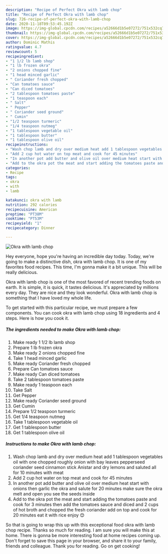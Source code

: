 ```yaml
---
description: "Recipe of Perfect Okra with lamb chop"
title: "Recipe of Perfect Okra with lamb chop"
slug: 726-recipe-of-perfect-okra-with-lamb-chop
date: 2020-11-18T09:53:45.192Z
image: https://img-global.cpcdn.com/recipes/a52666d1b5e07272/751x532cq70/okra-with-lamb-chop-recipe-main-photo.jpg
thumbnail: https://img-global.cpcdn.com/recipes/a52666d1b5e07272/751x532cq70/okra-with-lamb-chop-recipe-main-photo.jpg
cover: https://img-global.cpcdn.com/recipes/a52666d1b5e07272/751x532cq70/okra-with-lamb-chop-recipe-main-photo.jpg
author: Dominic Mathis
ratingvalue: 4.7
reviewcount: 5
recipeingredient:
- "1 1/2 lb lamb shop"
- "1 lb frozen okra"
- "2 onions chopped fine"
- "1 head minced garlic"
- " Coriander fresh chopped"
- "Can tomatoes sauce"
- "Can diced tomatoes"
- "2 tablespoon tomatoes paste"
- "1 teaspoon each"
- " Salt"
- " Pepper"
- " Coriander seed ground"
- " Cumin"
- "1/2 teaspoon turmeric"
- "1/4 teaspoon nutmeg"
- "1 tablespoon vegetable oil"
- "1 tablespoon butter"
- "1 tablespoon olive oil"
recipeinstructions:
- "Wash chop lamb and dry over medium heat add 1 tablespoon vegetables oil with one chopped roughly onion with bay leaves pepperseed coriander seed cinnamon stick Anistar and dry lemons and saluted all for 10 minutes with meat"
- "Add 2 cup hot water on top meat and cook for 45 minutes"
- "In another pot add butter and olive oil over medium heat start with onions then garlic the okra and salute for 20 minutes make sure the okra melt and open you see the seeds inside"
- "Add to the okra pot the meat and start adding the tomatoes paste and cook for 3 minutes then add the tomatoes sauce and diced and 2 cups of hot broth and chopped the fresh coriander add on top and cook for 20 minutes eat it with rice enjoy 😊"
categories:
- Recipe
tags:
- okra
- with
- lamb

katakunci: okra with lamb 
nutrition: 292 calories
recipecuisine: American
preptime: "PT38M"
cooktime: "PT53M"
recipeyield: "1"
recipecategory: Dinner

---
```



![Okra with lamb chop](https://img-global.cpcdn.com/recipes/a52666d1b5e07272/751x532cq70/okra-with-lamb-chop-recipe-main-photo.jpg)

Hey everyone, hope you're having an incredible day today. Today, we're going to make a distinctive dish, okra with lamb chop. It is one of my favorites food recipes. This time, I'm gonna make it a bit unique. This will be really delicious.

Okra with lamb chop is one of the most favored of recent trending foods on earth. It is simple, it is quick, it tastes delicious. It's appreciated by millions every day. They are nice and they look wonderful. Okra with lamb chop is something that I have loved my whole life.




To get started with this particular recipe, we must prepare a few components. You can cook okra with lamb chop using 18 ingredients and 4 steps. Here is how you cook it.

<!--inarticleads1-->

##### The ingredients needed to make Okra with lamb chop:

1. Make ready 1 1/2 lb lamb shop
1. Prepare 1 lb frozen okra
1. Make ready 2 onions chopped fine
1. Take 1 head minced garlic
1. Make ready  Coriander fresh chopped
1. Prepare Can tomatoes sauce
1. Make ready Can diced tomatoes
1. Take 2 tablespoon tomatoes paste
1. Make ready 1 teaspoon each
1. Take  Salt
1. Get  Pepper
1. Make ready  Coriander seed ground
1. Get  Cumin
1. Prepare 1/2 teaspoon turmeric
1. Get 1/4 teaspoon nutmeg
1. Take 1 tablespoon vegetable oil
1. Get 1 tablespoon butter
1. Get 1 tablespoon olive oil




<!--inarticleads2-->

##### Instructions to make Okra with lamb chop:

1. Wash chop lamb and dry over medium heat add 1 tablespoon vegetables oil with one chopped roughly onion with bay leaves pepperseed coriander seed cinnamon stick Anistar and dry lemons and saluted all for 10 minutes with meat
1. Add 2 cup hot water on top meat and cook for 45 minutes
1. In another pot add butter and olive oil over medium heat start with onions then garlic the okra and salute for 20 minutes make sure the okra melt and open you see the seeds inside
1. Add to the okra pot the meat and start adding the tomatoes paste and cook for 3 minutes then add the tomatoes sauce and diced and 2 cups of hot broth and chopped the fresh coriander add on top and cook for 20 minutes eat it with rice enjoy 😊




So that is going to wrap this up with this exceptional food okra with lamb chop recipe. Thanks so much for reading. I am sure you will make this at home. There is gonna be more interesting food at home recipes coming up. Don't forget to save this page in your browser, and share it to your family, friends and colleague. Thank you for reading. Go on get cooking!
